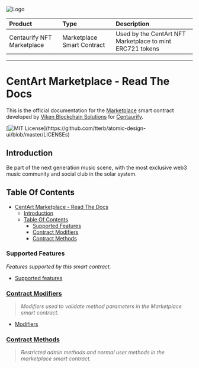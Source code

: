 ![Logo](https://www.centaurify.com/_next/image?url=%2Fimg%2Flogo%2Fcentaurify-logo.svg&w=1920&q=75)

| Product                     | Type                       | Description                                               |
| :--------                   | :-------                   | :-------------------------                                |
| Centaurify NFT Marketplace  | Marketplace Smart Contract | Used by the CentArt NFT Marketplace to mint ERC721 tokens |

---

# CentArt Marketplace - Read The Docs

This is the official documentation for the [Marketplace](https://github.com/CentaurifyOrg/smart_contracts/tree/main/contracts/NFT/Marketplace/) smart contract developed by [Viken Blockchain Solutions](https://www.vikenblockchain.com) for [Centaurify](https://www.centaurify.com).

[![MIT License](https://img.shields.io/apm/l/atomic-design-ui.svg?)](https://github.com/tterb/atomic-design-ui/blob/master/LICENSEs)

## Introduction

Be part of the next generation music scene, with the most exclusive web3 music community and social club in the solar system.

## Table Of Contents

- [CentArt Marketplace - Read The Docs](#centart-marketplace---read-the-docs)
  - [Introduction](#introduction)
  - [Table Of Contents](#table-of-contents)
    - [Supported Features](#supported-features)
    - [Contract Modifiers](#contract-modifiers)
    - [Contract Methods](#contract-methods)

### Supported Features

_Features supported by this smart contract._

- [Supported features](Supported_features.md#supported-features) 

### [Contract Modifiers](Modifiers.md#contract-modifiers)

> _Modifiers used to validate method parameters in the Marketplace smart contract._

- [Modifiers](Modifiers.md#phase-modifiers)

### [Contract Methods](#contract-methods)

> _Restricted admin methods and normal user methods in the marketplace smart contract._
